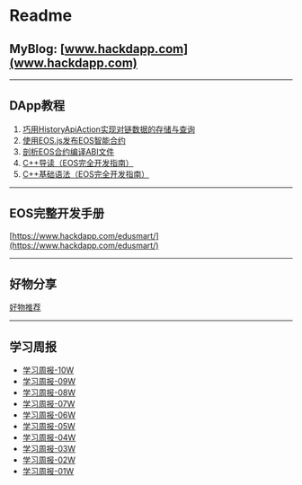 # Readme

## MyBlog: [www.hackdapp.com](www.hackdapp.com) 

----

## DApp教程

1. [巧用HistoryApiAction实现对链数据的存储与查询](https://www.hackdapp.com/archives/eosdev_datastorage_historyaction.html)
2. [使用EOS.js发布EOS智能合约](https://www.hackdapp.com/archives/eosdev_deploycontract_eosjs.html)
3. [剖析EOS合约编译ABI文件](https://www.hackdapp.com/archives/eosdev_contract_abi.html)
4. [C++导读（EOS完全开发指南）](https://www.hackdapp.com/archives/eosdev_cplus_intro.html)
5. [C++基础语法（EOS完全开发指南）](https://www.hackdapp.com/archives/eosdev_cplus_basic.html)

----

## EOS完整开发手册

[https://www.hackdapp.com/edusmart/](https://www.hackdapp.com/edusmart/)

----

## 好物分享

[好物推荐](https://www.hackdapp.com/things/)

----

## 学习周报

- [学习周报-10W]()
- [学习周报-09W]()
- [学习周报-08W]()
- [学习周报-07W]()
- [学习周报-06W]()
- [学习周报-05W]()
- [学习周报-04W]()
- [学习周报-03W]()
- [学习周报-02W]()
- [学习周报-01W]()
